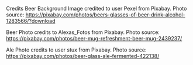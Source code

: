 Credits
Beer Background Image credited to user Pexel from Pixabay.
Photo source: https://pixabay.com/photos/beers-glasses-of-beer-drink-alcohol-1283566/?download

Beer Photo credits to Alexas_Fotos from Pixabay.
Photo source: https://pixabay.com/photos/beer-mug-refreshment-beer-mug-2439237/

Ale Photo credits to user stux from Pixabay.
Photo source: https://pixabay.com/photos/beer-glass-ale-fermented-422138/
